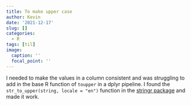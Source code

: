 ```yaml
---
title: To make upper case
author: Kevin
date: '2021-12-17'
slug: []
categories:
  - R
tags: [til]
image:
  caption: ''
  focal_point: ''
---
```


I needed to make the values in a column consistent and was struggling to add in the base R function of ```toupper``` in a dplyr 
pipeline. I found the `str_to_upper(string, locale = "en")` function in the [stringr package](https://stringr.tidyverse.org/reference/case.html) and made it work. 


